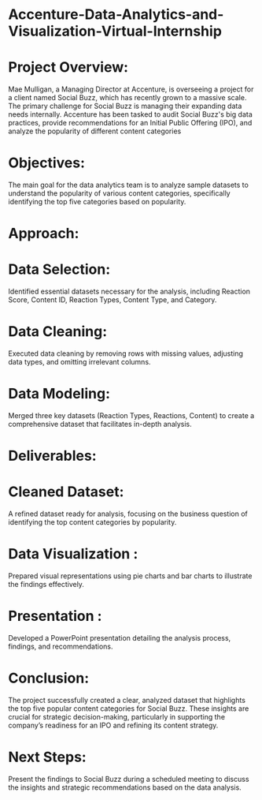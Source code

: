 # Accenture-Data-Analytics-and-Visualization-Virtual-Internship

# Project Overview:
Mae Mulligan, a Managing Director at Accenture, is overseeing a project for a client named Social Buzz, which has recently grown to a massive scale. The primary challenge for Social Buzz is managing their expanding data needs internally. Accenture has been tasked to audit Social Buzz's big data practices, provide recommendations for an Initial Public Offering (IPO), and analyze the popularity of different content categories


# Objectives:
The main goal for the data analytics team is to analyze sample datasets to understand the popularity of various content categories, specifically identifying the top five categories based on popularity.


# Approach:

# Data Selection:
Identified essential datasets necessary for the analysis, including Reaction Score, Content ID, Reaction Types, Content Type, and Category.
# Data Cleaning: 
Executed data cleaning by removing rows with missing values, adjusting data types, and omitting irrelevant columns.
# Data Modeling:
Merged three key datasets (Reaction Types, Reactions, Content) to create a comprehensive dataset that facilitates in-depth analysis.


# Deliverables:

# Cleaned Dataset:
A refined dataset ready for analysis, focusing on the business question of identifying the top content categories by popularity.
# Data Visualization :  
Prepared visual representations using pie charts and bar charts to illustrate the findings effectively.
# Presentation : 
Developed a PowerPoint presentation detailing the analysis process, findings, and recommendations.



# Conclusion:

The project successfully created a clear, analyzed dataset that highlights the top five popular content categories for Social Buzz. These insights are crucial for strategic decision-making, particularly in supporting the company’s readiness for an IPO and refining its content strategy.

# Next Steps:

Present the findings to Social Buzz during a scheduled meeting to discuss the insights and strategic recommendations based on the data analysis.






